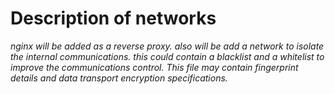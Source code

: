 # Description of networks

*nginx will be added as a reverse proxy. also will be add a network to isolate the internal communications.*
*this could contain a blacklist and a whitelist to improve the communications control.*
*This file may contain fingerprint details and data transport encryption specifications.*
